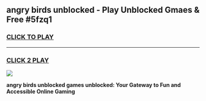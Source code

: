 
## angry birds unblocked - Play Unblocked Gmaes & Free #5fzq1
<h3>
<a href="https://news.freeplayer.one?title=angry_birds_unblocked&ref=24F">CLICK TO PLAY</a></h3>
<hr>

<h3>
<a href="https://news.freeplayer.one?title=angry_birds_unblocked&ref=24F">CLICK 2 PLAY</a>
  
</h3>

<a href="https://news.freeplayer.one?title=angry_birds_unblocked&ref=24F/"><img src="https://clearcache.store/games.png"></a>


**angry birds unblocked games unblocked: Your Gateway to Fun and Accessible Online Gaming**
